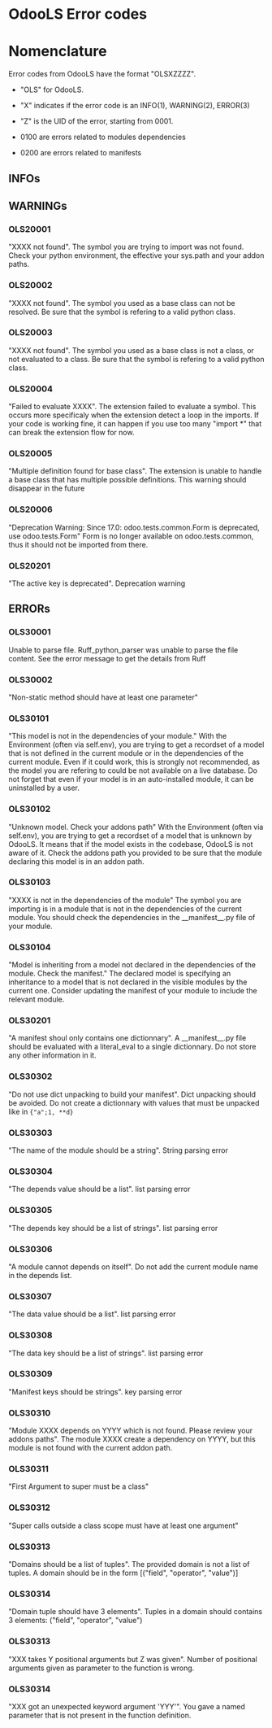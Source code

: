 # OdooLS Error codes

# Nomenclature

Error codes from OdooLS have the format "OLSXZZZZ".
 - "OLS" for OdooLS.
 - "X" indicates if the error code is an INFO(1), WARNING(2), ERROR(3)
 - "Z" is the UID of the error, starting from 0001.

  - 0100 are errors related to modules dependencies
  - 0200 are errors related to manifests

## INFOs

## WARNINGs

### OLS20001

"XXXX not found".
The symbol you are trying to import was not found.
Check your python environment, the effective your sys.path and your addon paths.

### OLS20002

"XXXX not found".
The symbol you used as a base class can not be resolved.
Be sure that the symbol is refering to a valid python class.

### OLS20003

"XXXX not found".
The symbol you used as a base class is not a class, or not evaluated to a class.
Be sure that the symbol is refering to a valid python class.

### OLS20004

"Failed to evaluate XXXX".
The extension failed to evaluate a symbol. This occurs more specificaly when the extension detect a loop in the imports.
If your code is working fine, it can happen if you use too many "import *" that can break the extension flow for now.

### OLS20005

"Multiple definition found for base class".
The extension is unable to handle a base class that has multiple possible definitions. This warning should disappear in the future

### OLS20006
"Deprecation Warning: Since 17.0: odoo.tests.common.Form is deprecated, use odoo.tests.Form"
Form is no longer available on odoo.tests.common, thus it should not be imported from there.

### OLS20201

"The active key is deprecated".
Deprecation warning

## ERRORs

### OLS30001

Unable to parse file. Ruff_python_parser was unable to parse the file content.
See the error message to get the details from Ruff

### OLS30002

"Non-static method should have at least one parameter"

### OLS30101

"This model is not in the dependencies of your module."
With the Environment (often via self.env), you are trying to get a recordset of a model that is not defined in the current module or in the dependencies of the current module.
Even if it could work, this is strongly not recommended, as the model you are refering to could be not available on a live database.
Do not forget that even if your model is in an auto-installed module, it can be uninstalled by a user.

### OLS30102

"Unknown model. Check your addons path"
With the Environment (often via self.env), you are trying to get a recordset of a model that is unknown by OdooLS. It means that if the model exists in the codebase, OdooLS
is not aware of it. Check the addons path you provided to be sure that the module declaring this model is in an addon path.

### OLS30103

"XXXX is not in the dependencies of the module"
The symbol you are importing is in a module that is not in the dependencies of the current module.
You should check the dependencies in the \_\_manifest\_\_.py file of your module.

### OLS30104

"Model is inheriting from a model not declared in the dependencies of the module. Check the manifest."
The declared model is specifying an inheritance to a model that is not declared in the visible modules by the current one.
Consider updating the manifest of your module to include the relevant module.

### OLS30201

"A manifest shoul only contains one dictionnary".
A \_\_manifest\_\_.py file should be evaluated with a literal_eval to a single dictionnary. Do not store any other information in it.

### OLS30302

"Do not use dict unpacking to build your manifest".
Dict unpacking should be avoided. Do not create a dictionnary with values that must be unpacked like in ```{"a";1, **d}```

### OLS30303

"The name of the module should be a string".
String parsing error

### OLS30304

"The depends value should be a list".
list parsing error

### OLS30305

"The depends key should be a list of strings".
list parsing error

### OLS30306

"A module cannot depends on itself".
Do not add the current module name in the depends list.

### OLS30307

"The data value should be a list".
list parsing error

### OLS30308

"The data key should be a list of strings".
list parsing error

### OLS30309

"Manifest keys should be strings".
key parsing error

### OLS30310

"Module XXXX depends on YYYY which is not found. Please review your addons paths".
The module XXXX create a dependency on YYYY, but this module is not found with the current addon path.

### OLS30311
"First Argument to super must be a class"

### OLS30312
"Super calls outside a class scope must have at least one argument"

### OLS30313

"Domains should be a list of tuples".
The provided domain is not a list of tuples. A domain should be in the form [("field", "operator", "value")]

### OLS30314

"Domain tuple should have 3 elements".
Tuples in a domain should contains 3 elements: ("field", "operator", "value")

### OLS30313

"XXX takes Y positional arguments but Z was given".
Number of positional arguments given as parameter to the function is wrong.

### OLS30314

"XXX got an unexpected keyword argument 'YYY'".
You gave a named parameter that is not present in the function definition.
